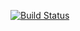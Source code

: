 [![Build Status](https://cloud.drone.io/api/badges/Linutux42/docker-unbound/status.svg)](https://cloud.drone.io/Linutux42/docker-unbound)
